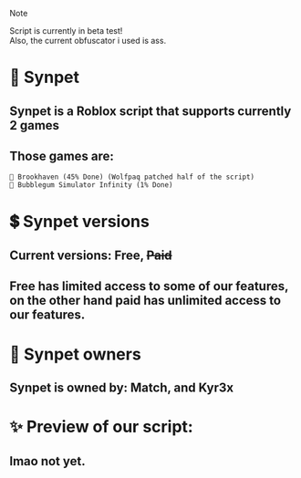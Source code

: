 > [!NOTE]
> Script is currently in beta test!\
> Also, the current obfuscator i used is ass.

# 🌠 Synpet
## Synpet is a Roblox script that supports currently 2 games
## Those games are:
```
🏡 Brookhaven (45% Done) (Wolfpaq patched half of the script)
🌠 Bubblegum Simulator Infinity (1% Done)
```
# 💲 Synpet versions
## Current versions: Free, ~~Paid~~
## Free has limited access to some of our features, on the other hand paid has unlimited access to our features.
# 👑 Synpet owners
## Synpet is owned by: Match, and Kyr3x
# ✨ Preview of our script:
## lmao not yet.
